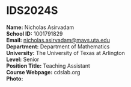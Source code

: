 # IDS2024S
__Name:__ Nicholas Asirvadam\
__School ID:__ 1001791829\
__Email:__ nicholas.asirvadam@mavs.uta.edu\
__Department:__ Department of Mathematics\
__University:__ The University of Texas at Arlington\
__Level:__ Senior\
__Position Title:__ Teaching Assistant\
__Course Webpage:__ cdslab.org\
__Photo:__ 
